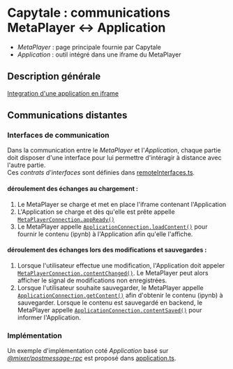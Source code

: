 # Capytale : communications MetaPlayer <-> Application

- *MetaPlayer* : page principale fournie par Capytale
- *Application* : outil intégré dans une iframe du MetaPlayer

## Description générale
[Integration d'une application en iframe](/doc/Integration-iframe.md)

## Communications distantes

### Interfaces de communication
 Dans la communication entre le *MetaPlayer* et l'*Application*, chaque partie doit disposer d'une interface
 pour lui permettre d'intéragir à distance avec l'autre partie.  
 Ces *contrats d'interfaces* sont définies dans [remoteInterfaces.ts](/src/remoteInterfaces.ts).

#### déroulement des échanges au chargement :
1. Le MetaPlayer se charge et met en place l'iframe contenant l'Application
1. L'Application se charge et dès qu'elle est prête appelle [`MetaPlayerConnection.appReady()`](/src/remoteInterfaces.ts#L56)
1. Le MetaPlayer appelle [`ApplicationConnection.loadContent()`](/src/remoteInterfaces.ts#L79) pour fournir le contenu (ipynb) à l'Application afin qu'elle l'affiche.

#### déroulement des échanges lors des modifications et sauvegardes :
1. Lorsque l'utilisateur effectue une modification, l'Application doit appeler [`MetaPlayerConnection.contentChanged()`](/src/remoteInterfaces.ts#L61). Le MetaPlayer peut alors afficher le signal de modifications non enregistrées.
1. Lorsque l'utilisateur souhaite sauvegarder, le MetaPlayer appelle [`ApplicationConnection.getContent()`](/src/remoteInterfaces.ts#L88) afin d'obtenir le contenu (ipynb) à sauvegarder. Lorsque le contenu est sauvegardé en backend, le MetaPlayer appelle [`ApplicationConnection.contentSaved()`](/src/remoteInterfaces.ts#L93) pour informer l'Application.



### Implémentation
Un exemple d'implémentation coté *Application* basé sur [*@mixer/postmessage-rpc*](https://github.com/microsoft/postmessage-rpc) est proposé dans [application.ts](/src/application.ts).

